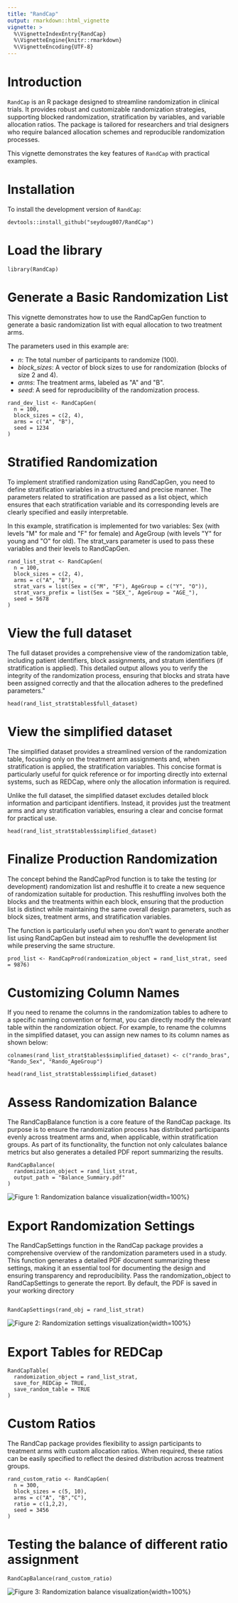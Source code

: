 ```yaml
---
title: "RandCap"
output: rmarkdown::html_vignette
vignette: >
  %\VignetteIndexEntry{RandCap}
  %\VignetteEngine{knitr::rmarkdown}
  %\VignetteEncoding{UTF-8}
---
```




# Introduction

`RandCap` is an R package designed to streamline randomization in clinical trials. It provides robust and customizable randomization strategies, supporting blocked randomization, stratification by variables, and variable allocation ratios. The package is tailored for researchers and trial designers who require balanced allocation schemes and reproducible randomization processes.

This vignette demonstrates the key features of `RandCap` with practical examples.


# Installation

To install the development version of `RandCap`:
```{r}
devtools::install_github("seydoug007/RandCap")
```



# Load the library
```{r}
library(RandCap)
```



# Generate a Basic Randomization List

This vignette demonstrates how to use the RandCapGen function to generate a basic randomization list with equal allocation to two treatment arms.

The parameters used in this example are:

- *n*: The total number of participants to randomize (100).
- *block_sizes*: A vector of block sizes to use for randomization (blocks of size 2 and 4).
- *arms*: The treatment arms, labeled as "A" and "B".
- *seed*: A seed for reproducibility of the randomization process.



```{r}
rand_dev_list <- RandCapGen(
  n = 100,
  block_sizes = c(2, 4),
  arms = c("A", "B"),
  seed = 1234
)
```



# Stratified Randomization

To implement stratified randomization using RandCapGen, you need to define stratification variables in a structured and precise manner. The parameters related to stratification are passed as a list object, which ensures that each stratification variable and its corresponding levels are clearly specified and easily interpretable.

In this example, stratification is implemented for two variables: Sex (with levels "M" for male and "F" for female) and AgeGroup (with levels "Y" for young and "O" for old). The strat_vars parameter is used to pass these variables and their levels to RandCapGen.


```{r}
rand_list_strat <- RandCapGen(
  n = 100,
  block_sizes = c(2, 4),
  arms = c("A", "B"),
  strat_vars = list(Sex = c("M", "F"), AgeGroup = c("Y", "O")),
  strat_vars_prefix = list(Sex = "SEX_", AgeGroup = "AGE_"),
  seed = 5678
)
```


# View the full dataset

The full dataset provides a comprehensive view of the randomization table, including patient identifiers, block assignments, and stratum identifiers (if stratification is applied). This detailed output allows you to verify the integrity of the randomization process, ensuring that blocks and strata have been assigned correctly and that the allocation adheres to the predefined parameters."

```{r}
head(rand_list_strat$tables$full_dataset)

```


# View the simplified dataset

The simplified dataset provides a streamlined version of the randomization table, focusing only on the treatment arm assignments and, when stratification is applied, the stratification variables. This concise format is particularly useful for quick reference or for importing directly into external systems, such as REDCap, where only the allocation information is required.

Unlike the full dataset, the simplified dataset excludes detailed block information and participant identifiers. Instead, it provides just the treatment arms and any stratification variables, ensuring a clear and concise format for practical use.


```{r}
head(rand_list_strat$tables$simplified_dataset)
```



# Finalize Production Randomization

The concept behind the RandCapProd function is to take the testing (or development) randomization list and reshuffle it to create a new sequence of randomization suitable for production. This reshuffling involves both the blocks and the treatments within each block, ensuring that the production list is distinct while maintaining the same overall design parameters, such as block sizes, treatment arms, and stratification variables.

The function is particularly useful when you don't want to generate another list using RandCapGen but instead aim to reshuffle the development list while preserving the same structure.

```{r}
prod_list <- RandCapProd(randomization_object = rand_list_strat, seed = 9876)

```


# Customizing Column Names

If you need to rename the columns in the randomization tables to adhere to a specific naming convention or format, you can directly modify the relevant table within the randomization object. For example, to rename the columns in the simplified dataset, you can assign new names to its column names as shown below:

```{r}
colnames(rand_list_strat$tables$simplified_dataset) <- c("rando_bras", "Rando_Sex", "Rando_AgeGroup")

head(rand_list_strat$tables$simplified_dataset)
```






# Assess Randomization Balance

The RandCapBalance function is a core feature of the RandCap package. Its purpose is to ensure the randomization process has distributed participants evenly across treatment arms and, when applicable, within stratification groups. As part of its functionality, the function not only calculates balance metrics but also generates a detailed PDF report summarizing the results.

```{r}
RandCapBalance(
  randomization_object = rand_list_strat,
  output_path = "Balance_Summary.pdf"
)
```

![Figure 1: Randomization balance visualization](img/randCapBalance.PNG){width=100%}



# Export Randomization Settings

The RandCapSettings function in the RandCap package provides a comprehensive overview of the randomization parameters used in a study. This function generates a detailed PDF document summarizing these settings, making it an essential tool for documenting the design and ensuring transparency and reproducibility.
Pass the randomization_object to RandCapSettings to generate the report. By default, the PDF is saved in your working directory

```{r}

RandCapSettings(rand_obj = rand_list_strat)
```

![Figure 2: Randomization settings visualization](img/RandcapSettings.PNG){width=100%}


# Export Tables for REDCap


```{r}
RandCapTable(
  randomization_object = rand_list_strat,
  save_for_REDCap = TRUE,
  save_random_table = TRUE
)
```


# Custom Ratios

The RandCap package provides flexibility to assign participants to treatment arms with custom allocation ratios. When required, these ratios can be easily specified to reflect the desired distribution across treatment groups.


```{r}
rand_custom_ratio <- RandCapGen(
  n = 300,
  block_sizes = c(5, 10),
  arms = c("A", "B","C"),
  ratio = c(1,2,2),
  seed = 3456
)
```


# Testing the balance of different ratio assignment

```{r}
RandCapBalance(rand_custom_ratio)
```

![Figure 3: Randomization balance visualization](img/randCapBalance2.PNG.PNG){width=100%}



